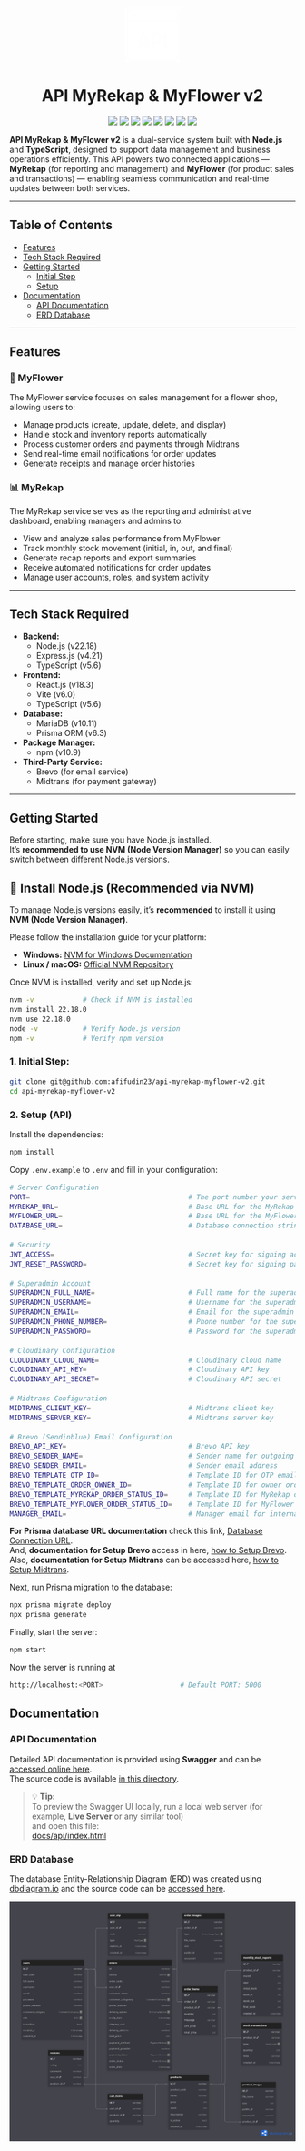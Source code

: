 <div align="center">
    <!-- https://icons8.com/icons -->
    <img width="96" height="96" src="https://raw.githubusercontent.com/afifudin23/api-myrekap-myflower-v2/main/docs/api/logo.png" alt="myrekap-logo"/>
</div>

<h1 align="center">API MyRekap & MyFlower v2</h1>

<p align="center">
  <img src="https://img.shields.io/badge/Node.js-v22.18.0-43853d?logo=node.js&logoColor=white" />
  <img src="https://img.shields.io/badge/Express.js-4.21.2-000000?logo=express&logoColor=white" />
  <img src="https://img.shields.io/badge/TypeScript-v5.6.3-3178C6?logo=typescript&logoColor=white" />
  <img src="https://img.shields.io/badge/Prisma-v6.3.1-2D3748?logo=prisma&logoColor=white" />
  <img src="https://img.shields.io/badge/MariaDB-v10.11.6-003545?logo=mariadb&logoColor=white" />
  <img src="https://img.shields.io/badge/Midtrans-Payment%20Gateway-0A9E01" />
  <img src="https://img.shields.io/badge/Brevo-Email%20Service-0D99FF" />
  <img src="https://img.shields.io/badge/License-MIT-yellow" />
</p>

**API MyRekap & MyFlower v2** is a dual-service system built with **Node.js** and **TypeScript**, designed to support data management and business operations efficiently.
This API powers two connected applications — **MyRekap** (for reporting and management) and **MyFlower** (for product sales and transactions) — enabling seamless communication and real-time updates between both services.

---

## Table of Contents

-   [Features](#features)
-   [Tech Stack Required](#tech-stack-required)
-   [Getting Started](#getting-started)
    -   [Initial Step](#1-initial-step)
    -   [Setup](#2-setup-backend-api)
-   [Documentation](#documentation)
    -   [API Documentation](#api-documentation)
    -   [ERD Database](#erd-database)

---

## Features

### 🌸 MyFlower

The MyFlower service focuses on sales management for a flower shop, allowing users to:

-   Manage products (create, update, delete, and display)
-   Handle stock and inventory reports automatically
-   Process customer orders and payments through Midtrans
-   Send real-time email notifications for order updates
-   Generate receipts and manage order histories

### 📊 MyRekap

The MyRekap service serves as the reporting and administrative dashboard, enabling managers and admins to:

-   View and analyze sales performance from MyFlower
-   Track monthly stock movement (initial, in, out, and final)
-   Generate recap reports and export summaries
-   Receive automated notifications for order updates
-   Manage user accounts, roles, and system activity

---

## Tech Stack Required

-   **Backend:**
    -   Node.js (v22.18)
    -   Express.js (v4.21)
    -   TypeScript (v5.6)
-   **Frontend:**
    -   React.js (v18.3)
    -   Vite (v6.0)
    -   TypeScript (v5.6)
-   **Database:**
    -   MariaDB (v10.11)
    -   Prisma ORM (v6.3)
-   **Package Manager:**
    -   npm (v10.9)
-   **Third-Party Service:**
    -   Brevo (for email service)
    -   Midtrans (for payment gateway)

---

## Getting Started

Before starting, make sure you have Node.js installed.  
It’s **recommended to use NVM (Node Version Manager)** so you can easily switch between different Node.js versions.

## 🧩 Install Node.js (Recommended via NVM)

To manage Node.js versions easily, it’s **recommended** to install it using **NVM (Node Version Manager)**.

Please follow the installation guide for your platform:

-   **Windows:** [NVM for Windows Documentation](https://github.com/coreybutler/nvm-windows)
-   **Linux / macOS:** [Official NVM Repository](https://github.com/nvm-sh/nvm)

Once NVM is installed, verify and set up Node.js:

```bash
nvm -v            # Check if NVM is installed
nvm install 22.18.0
nvm use 22.18.0
node -v           # Verify Node.js version
npm -v            # Verify npm version

```

### 1. Initial Step:

```bash
git clone git@github.com:afifudin23/api-myrekap-myflower-v2.git
cd api-myrekap-myflower-v2
```

### 2. Setup (API)

Install the dependencies:

```bash
npm install
```

Copy `.env.example` to `.env` and fill in your configuration:

```bash
# Server Configuration
PORT=                                       # The port number your server will listen on (default: 5000)
MYREKAP_URL=                                # Base URL for the MyRekap service (e.g. http://localhost:5001)
MYFLOWER_URL=                               # Base URL for the MyFlower service (e.g. http://localhost:5002)
DATABASE_URL=                               # Database connection string (e.g. postgresql://user:pass@localhost:5432/dbname)

# Security
JWT_ACCESS=                                 # Secret key for signing access JWT tokens
JWT_RESET_PASSWORD=                         # Secret key for signing password reset JWT tokens

# Superadmin Account
SUPERADMIN_FULL_NAME=                       # Full name for the superadmin account
SUPERADMIN_USERNAME=                        # Username for the superadmin account
SUPERADMIN_EMAIL=                           # Email for the superadmin account
SUPERADMIN_PHONE_NUMBER=                    # Phone number for the superadmin account
SUPERADMIN_PASSWORD=                        # Password for the superadmin account

# Cloudinary Configuration
CLOUDINARY_CLOUD_NAME=                      # Cloudinary cloud name
CLOUDINARY_API_KEY=                         # Cloudinary API key
CLOUDINARY_API_SECRET=                      # Cloudinary API secret

# Midtrans Configuration
MIDTRANS_CLIENT_KEY=                        # Midtrans client key
MIDTRANS_SERVER_KEY=                        # Midtrans server key

# Brevo (Sendinblue) Email Configuration
BREVO_API_KEY=                              # Brevo API key
BREVO_SENDER_NAME=                          # Sender name for outgoing emails (e.g. Notification MyRekap)
BREVO_SENDER_EMAIL=                         # Sender email address
BREVO_TEMPLATE_OTP_ID=                      # Template ID for OTP email
BREVO_TEMPLATE_ORDER_OWNER_ID=              # Template ID for owner order notification
BREVO_TEMPLATE_MYREKAP_ORDER_STATUS_ID=     # Template ID for MyRekap order status updates
BREVO_TEMPLATE_MYFLOWER_ORDER_STATUS_ID=    # Template ID for MyFlower order status updates
MANAGER_EMAIL=                              # Manager email for internal notifications

```

**For Prisma database URL documentation** check this link, [Database Connection URL](https://www.prisma.io/docs/orm/reference/connection-urls).  
And, **documentation for Setup Brevo** access in here, [how to Setup Brevo](https://github.com/afifudin23/api-myrekap-myflower-v2/tree/main/docs/brevo/SETUP.md).  
Also, **documentation for Setup Midtrans** can be accessed here, [how to Setup Midtrans](https://github.com/afifudin23/api-myrekap-myflower-v2/tree/main/docs/midtrans/SETUP.md).

Next, run Prisma migration to the database:

```bash
npx prisma migrate deploy
npx prisma generate
```

Finally, start the server:

```bash
npm start
```

Now the server is running at

```bash
http://localhost:<PORT>                   # Default PORT: 5000
```

## Documentation

### API Documentation

Detailed API documentation is provided using **Swagger** and can be [accessed online here](https://afifudin23.github.io/api-myrekap-myflower-v2/docs).  
The source code is available [in this directory](https://github.com/afifudin23/api-myrekap-myflower-v2/tree/main/docs/api).

> 💡 **Tip:**  
> To preview the Swagger UI locally, run a local web server (for example, **Live Server** or any similar tool)  
> and open this file:  
> [docs/api/index.html](https://github.com/afifudin23/api-myrekap-myflower-v2/tree/main/docs/api/index.html)

### ERD Database

The database Entity-Relationship Diagram (ERD) was created using [dbdiagram.io](https://dbdiagram.io/) and the source code can be [accessed here](https://github.com/afifudin23/api-myrekap-myflower-v2/tree/main/docs/erd/myapps-v2.dbml).

<a href="https://github.com/afifudin23/api-myrekap-myflower-v2/tree/main/docs/erd/myapps-v2.png" align="center"> <img src="https://raw.githubusercontent.com/afifudin23/api-myrekap-myflower-v2/main/docs/erd/myapps-v2.png"/> </a>

